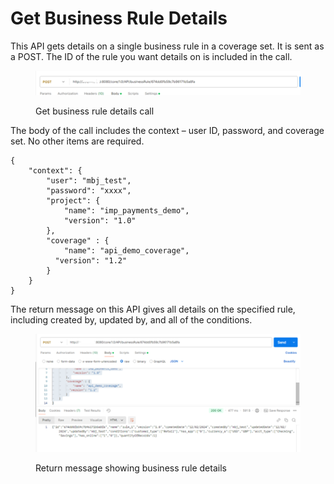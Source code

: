# Get Business Rule Details

This API gets details on a single business rule in a coverage set.  It is sent as a POST.  The ID of the rule you want details on is included in the call.

&#x20;

<figure><img src="../../../../../.gitbook/assets/image (114).png" alt=""><figcaption><p>Get business rule details call</p></figcaption></figure>

&#x20;

The body of the call includes the context – user ID, password, and coverage set.  No other items are required.

&#x20;

```
{
    "context": {
        "user": "mbj_test",
        "password": "xxxx",
        "project": {
            "name": "imp_payments_demo",
            "version": "1.0"
        },
        "coverage" : {
            "name": "api_demo_coverage",
          "version": "1.2"
        }
    }
}
```

&#x20;

The return message on this API gives all details on the specified rule, including created by, updated by, and all of the conditions.

&#x20;

<figure><img src="../../../../../.gitbook/assets/image (115).png" alt=""><figcaption><p>Return message showing business rule details</p></figcaption></figure>
